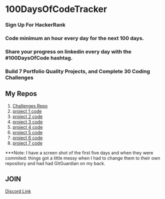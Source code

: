 # 100DaysOfCodeTracker

### Sign Up For HackerRank 
### Code minimum an hour every day for the next 100 days.
### Share your progress on linkedin every day with the #100DaysOfCode hashtag.
### Build 7 Portfolio Quality Projects, and Complete 30 Coding Challenges


## My Repos
 1. [Challenges Repo](https://github.com/LillianpParker/100-Days-Of-Code-Challenges.git)
 1. [project 1 code](https://github.com/LillianpParker/Book-In-It-Frontend)
 1. [project 2 code]()
 1. [project 3 code]()
 1. [project 4 code]()
 1. [project 5 code]()
 1. [project 6 code]()
 1. [project 7 code]()

***Note: I have a screen shot of the first five days and when they were commited: things got a little messy when I had to change them to their own repository and had had GitGuardian on my back.

## JOIN
[Discord Link](https://discord.gg/wJ4y2Jc)

